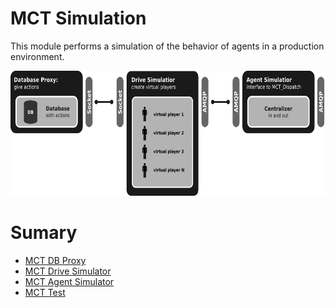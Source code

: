 # MCT Simulation

This module performs a simulation of the behavior of agents in a production environment.

<img src="simulator/simulator.png"  alt="250" width="600" height="200"  style="text-align: center">

# Sumary

* [MCT DB Proxy       ](simulator/chapter4_sec1.md)
* [MCT Drive Simulator](simulator/chapter4_sec2.md)
* [MCT Agent Simulator](simulator/chapter4_sec3.md)
* [MCT Test           ](simulator/chapter4_sec4.md)
